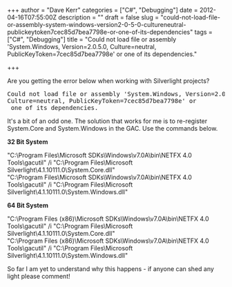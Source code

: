 +++
author = "Dave Kerr"
categories = ["C#", "Debugging"]
date = 2012-04-16T07:55:00Z
description = ""
draft = false
slug = "could-not-load-file-or-assembly-system-windows-version2-0-5-0-cultureneutral-publickeytoken7cec85d7bea7798e-or-one-of-its-dependencies"
tags = ["C#", "Debugging"]
title = "Could not load file or assembly 'System.Windows, Version=2.0.5.0, Culture=neutral, PublicKeyToken=7cec85d7bea7798e' or one of its dependencies."

+++


<p>Are you getting the error below when working with Silverlight projects?</p>
<pre>Could not load file or assembly 'System.Windows, Version=2.0.5.0, <br />Culture=neutral, PublicKeyToken=7cec85d7bea7798e' or<br /> one of its dependencies.</pre>
<p>It's a bit of an odd one. The solution that works for me is to re-register System.Core and System.Windows in the GAC. Use the commands below.</p>
<p><strong>32 Bit System</strong></p>
<p>"C:\Program Files\Microsoft SDKs\Windows\v7.0A\bin\NETFX 4.0 Tools\gacutil" /i "C:\Program Files\Microsoft Silverlight\4.1.10111.0\System.Core.dll"<br />"C:\Program Files\Microsoft SDKs\Windows\v7.0A\bin\NETFX 4.0 Tools\gacutil" /i "C:\Program Files\Microsoft Silverlight\4.1.10111.0\System.Windows.dll"&nbsp;&nbsp;</p>
<p><strong>64 Bit System</strong></p>
<p>"C:\Program Files (x86)\Microsoft SDKs\Windows\v7.0A\bin\NETFX 4.0 Tools\gacutil" /i "C:\Program Files\Microsoft Silverlight\4.1.10111.0\System.Core.dll"<br />"C:\Program Files&nbsp;(x86)\Microsoft SDKs\Windows\v7.0A\bin\NETFX 4.0 Tools\gacutil" /i "C:\Program Files\Microsoft Silverlight\4.1.10111.0\System.Windows.dll"&nbsp;&nbsp;</p>
<p>So far I am yet to understand why this happens - if anyone can shed any light please comment!</p>

